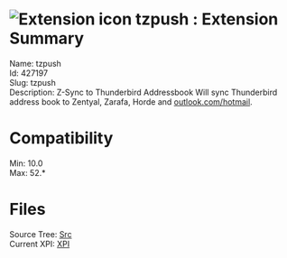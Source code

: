 # ![Extension icon](https://addons.thunderbird.net/user-media/addon_icons/427/427197-64.png?modified=1492356020) tzpush : Extension Summary

Name: tzpush  
Id: 427197  
Slug: tzpush  
Description: Z-Sync to Thunderbird Addressbook
Will sync Thunderbird address book to Zentyal, Zarafa, Horde and <a rel="nofollow" href="https://outgoing.prod.mozaws.net/v1/10c6f6f2a7d9dd91b389d702925e5bc7c2c9246560e968a06a4679b021badd70/http%3A//outlook.com/hotmail">outlook.com/hotmail</a>.
  

# Compatibility
Min: 10.0  
Max: 52.*  

# Files

Source Tree: [Src](C:/Dev/Thunderbird/ThunderKdB/xall/xOther/427197-tzpush/src)  
Current XPI: [XPI](C:/Dev/Thunderbird/ThunderKdB/xall/xOther/427197-tzpush/xpi)  



